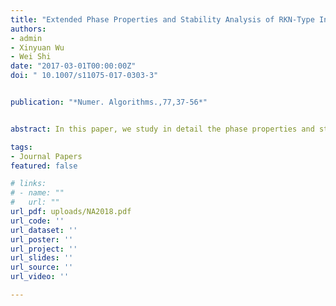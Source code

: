 ```yaml
---
title: "Extended Phase Properties and Stability Analysis of RKN-Type Integrators for Solving General Oscillatory Second-Order Initial Value Problems"
authors:
- admin
- Xinyuan Wu
- Wei Shi
date: "2017-03-01T00:00:00Z"
doi: " 10.1007/s11075-017-0303-3"


publication: "*Numer. Algorithms.,77,37-56*"


abstract: In this paper, we study in detail the phase properties and stability of numerical methods for general oscillatory second-order initial value problems whose right-hand side functions depend on both the position $y$ and velocity $y^{\prime}$. In order to analyze comprehensively the numerical stability of integrators for oscillatory systems, we introduce a novel linear test model $y^{\prime \prime}(t)+\omega^2 y(t)+\mu y^{\prime}(t)=0$ with $\mu<2 \omega$. Based on the new model, further discussions and analysis on the phase properties and stability of numerical methods are presented for general oscillatory problems. We give the new definitions of dispersion and dissipation which can be viewed as an essential extension of the traditional ones based on the linear test model $y^{\prime \prime}(t)+\omega^2 y(t)=0$. The numerical experiments are carried out, and the numerical results show that the analysis of phase properties and stability presented in this paper is more suitable for the numerical methods when they are applied to the general oscillatory second-order initial value problem involving both the position and velocity.

tags:
- Journal Papers
featured: false

# links:
# - name: ""
#   url: ""
url_pdf: uploads/NA2018.pdf
url_code: ''
url_dataset: ''
url_poster: ''
url_project: ''
url_slides: ''
url_source: ''
url_video: ''

---
```



